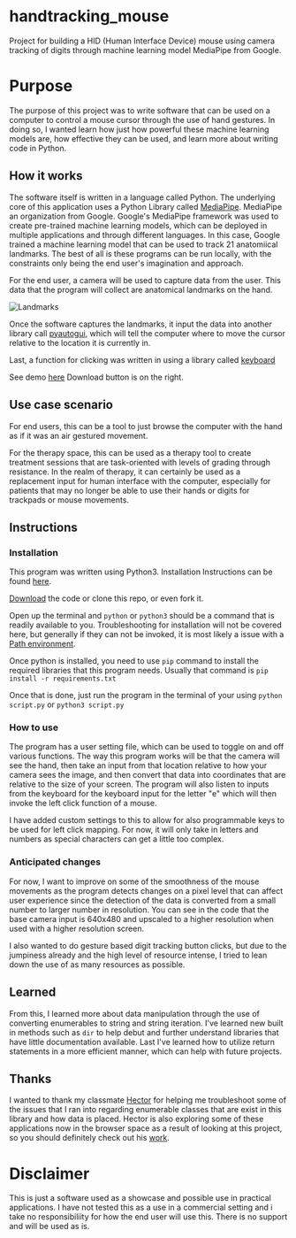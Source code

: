 # handtracking_mouse
Project for building a HID (Human Interface Device) mouse using camera tracking of digits through machine learning model MediaPipe from Google.


<h1>Purpose</h1>

The purpose of this project was to write software that can be used on a computer to control a mouse cursor through the use of hand gestures. In doing so, I wanted learn how just how powerful these machine learning models are, how effective they can be used, and learn more about writing code in Python.

<h2>How it works</h2>

The software itself is written in a language called Python. The underlying core of this application uses a Python Library called [MediaPipe](https://google.github.io/mediapipe/solutions/hands). MediaPipe an organization from Google.
Google's MediaPipe framework was used to create pre-trained machine learning models, which can be deployed in multiple applications and through different languages.
In this case, Google trained a machine learning model that can be used to track 21 anatomiical landmarks.
The best of all is these programs can be run locally, with the constraints only being the end user's imagination and approach.


For the end user, a camera will be used to capture data from the user. This data that the program will collect are anatomical landmarks on the hand.

![Landmarks](https://google.github.io/mediapipe/images/mobile/hand_landmarks.png)

Once the software captures the landmarks, it input the data into another library call [pyautogui](https://pyautogui.readthedocs.io/en/latest/), which will tell the computer where to move the cursor relative to the location it is currently in.

Last, a function for clicking was written in using a library called [keyboard](https://pypi.org/project/keyboard/)

See demo [here](https://github.com/kawangwong/handtracking_mouse/blob/main/demo.mp4) Download button is on the right.

<h2>Use case scenario</h2>

For end users, this can be a tool to just browse the computer with the hand as if it was an air gestured movement.

For the therapy space, this can be used as a therapy tool to create treatment sessions that are task-oriented with levels of grading through resistance.
In the realm of therapy, it can certainly be used as a replacement input for human interface with the computer, especially for patients that may no longer be able to use their
hands or digits for trackpads or mouse movements.

<h2>Instructions</h2>

<h3>Installation</h3>

This program was written using Python3. Installation Instructions can be found [here](https://www.python.org/downloads/).

[Download](https://www.alphr.com/download-files-github/) the code or clone this repo, or even fork it.

Open up the terminal and `python` or `python3` should be a command that is readily available to you. Troubleshooting for installation will not be covered here, but generally if they can not be invoked, it is most likely a issue with a [Path environment](https://docs.python.org/3/using/windows.html).

Once python is installed, you need to use `pip` command to install the required libraries that this program needs. Usually that command is `pip install -r requirements.txt`

Once that is done, just run the program in the terminal of your using `python script.py` or `python3 script.py`

<h3>How to use</h3>

The program has a user setting file, which can be used to toggle on and off various functions. The way this program works will be that the camera will see the hand, then take an input from that location relative to how your camera sees the image, and then convert that data into coordinates that are relative to the size of your screen. The program will also listen to inputs from the keyboard for the keyboard input for the letter "e" which will then invoke the left click function of a mouse.

I have added custom settings to this to allow for also programmable keys to be used for left click mapping. For now, it will only take in letters and numbers as special characters can get a little too complex.

<h3>Anticipated changes</h3>

For now, I want to improve on some of the smoothness of the mouse movements as the program detects changes on a pixel level that can affect user experience since the detection of the data is converted from a small number to larger number in resolution. You can see in the code that the base camera input is 640x480 and upscaled to a higher resolution when used with a higher resolution screen.

I also wanted to do gesture based digit tracking button clicks, but due to the jumpiness already and the high level of resource intense, I tried to lean down the use of as many resources as possible.

<h2>Learned</h2>

From this, I learned more about data manipulation through the use of converting enumerables to string and string iteration. I've learned new built in methods such as `dir` to help debut and further understand libraries that have little documentation available. Last I've learned how to utilize return statements in a more efficient manner, which can help with future projects.

<h2>Thanks</h2>

I wanted to thank my classmate [Hector](https://www.linkedin.com/in/hector6921) for helping me troubleshoot some of the issues that I ran into regarding enumerable classes that are exist in this library and how data is placed. Hector is also exploring some of these applications now in the browser space as a result of looking at this project, so you should definitely check out his [work](https://github.com/hector6921).

<h1>Disclaimer</h1>

This is just a software used as a showcase and possible use in practical applications. I have not tested this as a use in a commercial setting and i take no responsibiliity for
how the end user will use this. There is no support and will be used as is.
